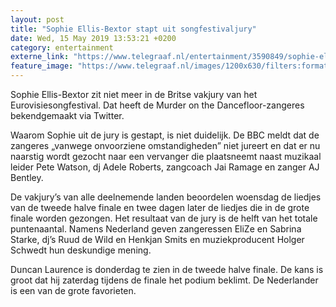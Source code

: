 ```yaml
---
layout: post
title: "Sophie Ellis-Bextor stapt uit songfestivaljury"
date: Wed, 15 May 2019 13:53:21 +0200
category: entertainment
externe_link: "https://www.telegraaf.nl/entertainment/3590849/sophie-ellis-bextor-stapt-uit-songfestivaljury"
feature_image: "https://www.telegraaf.nl/images/1200x630/filters:format(jpeg):quality(80)/cdn-kiosk-api.telegraaf.nl/17923c82-7708-11e9-85a2-02c309bc01c1.jpg"
---
```


<p class="intro">Sophie Ellis-Bextor zit niet meer in de Britse vakjury van het Eurovisiesongfestival. Dat heeft de Murder on the Dancefloor-zangeres bekendgemaakt via Twitter.</p> <p>Waarom Sophie uit de jury is gestapt, is niet duidelijk. De BBC meldt dat de zangeres „vanwege onvoorziene omstandigheden” niet jureert en dat er nu naarstig wordt gezocht naar een vervanger die plaatsneemt naast muzikaal leider Pete Watson, dj Adele Roberts, zangcoach Jai Ramage en zanger AJ Bentley.</p><p>De vakjury’s van alle deelnemende landen beoordelen woensdag de liedjes van de tweede halve finale en twee dagen later de liedjes die in de grote finale worden gezongen. Het resultaat van de jury is de helft van het totale puntenaantal. Namens Nederland geven zangeressen EliZe en Sabrina Starke, dj’s Ruud de Wild en Henkjan Smits en muziekproducent Holger Schwedt hun deskundige mening.</p><p>Duncan Laurence is donderdag te zien in de tweede halve finale. De kans is groot dat hij zaterdag tijdens de finale het podium beklimt. De Nederlander is een van de grote favorieten.</p>
